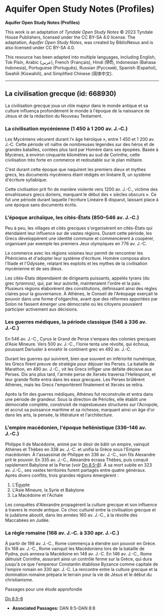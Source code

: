 # Aquifer Open Study Notes (Profiles)

**Aquifer Open Study Notes (Profiles)**

This work is an adaptation of *Tyndale Open Study Notes* © 2023 Tyndale House Publishers, licensed under the CC BY\-SA 4\.0 license. The adaptation, *Aquifer Open Study Notes*, was created by BiblioNexus and is also licensed under CC BY\-SA 4\.0\.

This resource has been adapted into multiple languages, including English, Tok Pisin, Arabic (عربي), French (Français), Hindi (हिंदी), Indonesian (Bahasa Indonesia), Portuguese (Português), Russian (Русский), Spanish (Español), Swahili (Kiswahili), and Simplified Chinese (简体中文).



--------------------------------

## La civilisation grecque (id: 668930)

La civilisation grecque joua un rôle majeur dans le monde antique et sa culture influença profondément le monde à l'époque de la naissance de Jésus et de la rédaction du Nouveau Testament.

### La civilisation mycénienne (1 450 à 1 200 av. J.‑C.)

Les Mycéniens vécurent durant l’« âge héroïque », entre 1 450 et 1 200 av. J.‑C. Cette période vit naître de nombreuses légendes sur des héros et de grandes batailles, contées plus tard par Homère dans ses épopées. Basée à Mycènes, à environ cinquante kilomètres au sud de Corinthe, cette civilisation très forte en commerce et redoutable sur le plan militaire. 

C’est durant cette époque que naquirent les premiers dieux et mythes grecs, les documents mycéniens étant rédigés en linéaire B, un système d'écriture syllabique.

Cette civilisation prit fin de manière violente vers 1200 av. J.\-C., victime des envahisseurs grecs doriens, marquant le début des « siècles obscurs ». Ce fut une période durant laquelle l'écriture Linéaire B disparut, laissant place à une époque sans documents écrits.

### L'époque archaïque, les cités\-États (850–546 av. J.‑C.)

Peu à peu, les villages et cités grecques s'organisèrent en cités\-États qui étendaient leur influence sur de vastes régions. Durant cette période, les Grecs développèrent une identité commune et commencèrent à coopérer, organisant par exemple les premiers Jeux olympiques en 776 av. J.\-C.

Le commerce avec les régions voisines leur permit de rencontrer les Phéniciens et d'adopter leur système d'écriture. Homère composa alors l'Iliade et l'Odyssée, relatant les exploits et les mythes de la civilisation mycénienne et de ses dieux.

Les cités\-États dépendaient de dirigeants puissants, appelés tyrans (du grec *tyrannos)*, qui, par leur autorité, maintenaient l'ordre et la paix. Plusieurs régions élaborèrent des constitutions, définissant ainsi des règles claires pour la gouvernance. À Athènes, le Conseil de l'Aréopage exerçait le pouvoir dans une forme d'oligarchie, avant que des réformes apportées par Solon ne fassent émerger une démocratie où les citoyens pouvaient participer activement aux décisions.

### Les guerres médiques, la période classique (546 à 336 av. J.‑C.)

En 546 av. J.\-C., Cyrus le Grand de Perse s'empara des colonies grecques d'Asie Mineure. Vers 500 av. J.\-C., l'Ionie tenta une révolte, qui échoua, poussant DariusIer à envahir le continent grec en 492 av. J.\-C.

Durant les guerres qui suivirent, bien que souvent en infériorité numérique, les Grecs firent preuve de stratégie pour déjouer les Perses. La bataille de Marathon, en 490 av. J.\-C., vit les Grecs infliger une défaite décisive aux Perses. Dix ans plus tard, l'armée perse de Xerxès traversa l'Hellespont, et leur grande flotte entra dans les eaux grecques. Les Perses brûlèrent Athènes, mais les Grecs l'emportèrent finalement et Xerxès se retira.

Après la fin des guerres médiques, Athènes fut reconstruite et entra dans une période de grandeur. Sous la direction de Périclès, elle établit une démocratie complète, construisit de majestueuses structures sur l'Acropole, et accrut sa puissance maritime et sa richesse, marquant ainsi un âge d'or dans les arts, la pensée, la littérature et l'architecture.

### L'empire macédonien, l'époque hellénistique (336–146 av. J.‑C.)

Philippe II de Macédoine, animé par le désir de bâtir un empire, vainquit Athènes et Thèbes en 338 av. J.\-C. et unifia la Grèce sous l'Empire macédonien. À l'assassinat de Philippe en 336 av. J.\-C., son fils Alexandre prit le pouvoir. En 335 av. J.\-C., Alexandre écrasa Thèbes, puis conquit rapidement Babylone et la Perse (voir [Dn 8\.5–8](https://ref.ly/Dan8:5-Dan8:8)). À sa mort subite en 323 av. J.\-C., ses vastes territoires furent partagés entre quatre généraux. Après divers conflits, trois grandes régions émergèrent :

1. L'Égypte
2. L'Asie Mineure, la Syrie et Babylone
3. La Macédoine et l'Achaïe

Les conquêtes d'Alexandre propagèrent la culture grecque et son influence à travers le monde antique. Ce choc culturel entre la civilisation grecque et le judaïsme aboutit, dans les années 160 av. J.\-C., à la révolte des Maccabées en Judée.

### La règle romaine (168 av. J.‑C. à 330 apr. J.‑C.)

À partir de 198 av. J.\-C., Rome commença à étendre son pouvoir en Grèce. En 168 av. J.\-C., Rome vainquit les Macédoniens lors de la bataille de Pydna, puis annexa la Macédoine en 148 av. J.\-C. En 146 av. J.\-C., Rome détruisit Corinthe, assurant ainsi un contrôle ferme sur la Grèce, qui dura jusqu'à ce que l'empereur Constantin établisse Byzance comme capitale de l'empire romain en 330 apr. J.\-C. La rencontre entre la culture grecque et la domination romaine prépara le terrain pour la vie de Jésus et le début du christianisme.

Passages pour une étude approfondie

[Dn 8\.5–8](https://ref.ly/Dan8:5-Dan8:8)

* **Associated Passages:** DAN 8:5–DAN 8:8

